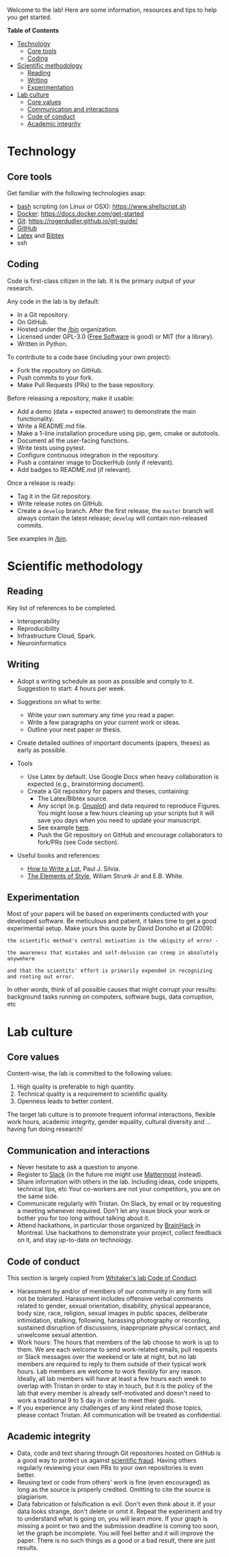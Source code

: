 Welcome to the lab! Here are some information, resources and tips to
help you get started.

<!-- START doctoc generated TOC please keep comment here to allow auto update -->
<!-- DON'T EDIT THIS SECTION, INSTEAD RE-RUN doctoc TO UPDATE -->
**Table of Contents**

- [Technology](#technology)
  - [Core tools](#core-tools)
  - [Coding](#coding)
- [Scientific methodology](#scientific-methodology)
  - [Reading](#reading)
  - [Writing](#writing)
  - [Experimentation](#experimentation)
- [Lab culture](#lab-culture)
  - [Core values](#core-values)
  - [Communication and interactions](#communication-and-interactions)
  - [Code of conduct](#code-of-conduct)
  - [Academic integrity](#academic-integrity)

<!-- END doctoc generated TOC please keep comment here to allow auto update -->


# Technology

## Core tools

Get familiar with the following technologies asap:
* [bash](https://www.gnu.org/software/bash) scripting (on Linux or OSX): https://www.shellscript.sh
* [Docker](http://www.docker.io): https://docs.docker.com/get-started
* [Git](https://git-scm.com): https://rogerdudler.github.io/git-guide/
* [GitHub](http://github.com)
* [Latex](https://www.latex-project.org) and [Bibtex](http://www.bibtex.org)
* ssh

## Coding

Code is first-class citizen in the lab. It is the primary output of
your research.

Any code 
in the lab is by default:
* In a Git repository.
* On GitHub.
* Hosted under the [/bin](https://github.com/big-data-lab-team) organization.
* Licensed under GPL-3.0 ([Free
Software](https://www.gnu.org) is good) or MIT (for a library).
* Written in Python.

To contribute to a code base (including your own project):
* Fork the repository on GitHub.
* Push commits to your fork.
* Make Pull Requests (PRs) to the base repository.

Before releasing a repository, make it usable:
* Add a demo (data + expected answer) to demonstrate the main functionality.
* Write a README.md file.
* Make a 1-line installation procedure using pip, gem, cmake or autotools.
* Document all the user-facing functions.
* Write tests using pytest.
* Configure continuous integration in the repository.
* Push a container image to DockerHub (only if relevant).
* Add badges to README.md (if relevant).

Once a release is ready:
* Tag it in the Git repository.
* Write release notes on GitHub.
* Create a `develop` branch. After the first release, the `master` branch will always contain the latest release; `develop` will contain non-released commits.

See examples in [/bin](https://github.com/big-data-lab-team).

# Scientific methodology

## Reading
Key list of references to be completed.
+ Interoperability
+ Reproducibility
+ Infrastructure
  Cloud, Spark.
+ Neuroinformatics

## Writing

* Adopt a writing schedule as soon as possible and comply to it. Suggestion to start: 4 hours per week.
* Suggestions on what to write:
   * Write your own summary any time you read a paper.
   * Write a few paragraphs on your current work or ideas.
   * Outline your next paper or thesis.
* Create detailed outlines of important documents (papers, theses) as early as possible.

* Tools
   * Use Latex by default. Use Google Docs when heavy collaboration is expected (e.g., brainstorming document).
   * Create a Git repository for papers and theses, containing:
     * The Latex/Bibtex source.
     * Any script (e.g. [Gnuplot](http://www.gnuplot.info)) and data required to reproduce Figures. You might loose a few hours cleaning up your scripts but it will save you days when you need to update your manuscript.
     * See example [here](https://github.com/big-data-lab-team/paper-sequential-split-merge).
     * Push the Git repository on GitHub and encourage collaborators to fork/PRs (see Code section).

* Useful books and references:
   * [How to Write a Lot](https://www.amazon.ca/How-Write-Lot-Practical-Productive/dp/1591477433), Paul J. Silvia.
   * [The Elements of Style](https://www.amazon.ca/Elements-Style-William-Strunk-Jr/dp/020530902X), Wiliam Strunk Jr and E.B. White.

## Experimentation

Most of your papers will be based on experiments conducted with your
developed software. Be meticulous and patient, it takes time to get a good experimental setup. Make yours this quote by David Donoho et al (2009):
```
the scientific method's central motivation is the ubiquity of error -

the awareness that mistakes and self-delusion can creep in absolutely anywehere

and that the scientits' effort is primarily expended in recognizing and rooting out error. 
```
In other words, think of all possible causes that might corrupt your results: background tasks running on computers, software bugs, data corruption, etc

# Lab culture

## Core values

Content-wise, the lab is committed to the following values:
1. High quality is
preferable to high quantity.
2. Technical quality is a requirement to
scientific quality.
3. Openness leads to better content.

The target lab culture is to promote frequent informal interactions,
flexible work hours, academic integrity, gender equality, cultural
diversity and ... having fun doing research!

## Communication and interactions
* Never hesitate to ask a question to anyone.
* Register to [Slack](https://big-data-lab-team.slack.com) (in the future me might use [Mattermost](https://about.mattermost.com) instead).
* Share information with others in the lab. Including ideas, code snippets, technical tips, etc Your co-workers are not your competitors, you are on the same side.
* Communicate regularly with Tristan. On Slack, by email or by requesting a meeting whenever required. Don't let any issue block your work or bother you for too long without talking about it.
* Attend hackathons, in particular those organized by [BrainHack](http://brainhack.org) in Montreal. Use hackathons to demonstrate your project, collect feedback on it, and stay up-to-date on technology.     

## Code of conduct
This section is largely copied from [Whitaker's lab Code of Conduct](https://github.com/WhitakerLab/Onboarding/blob/master/CODE_OF_CONDUCT.md).
* Harassment by and/or of members of our community in any form will not be tolerated. Harassment includes offensive verbal comments related to gender, sexual orientation, disability, physical appearance, body size, race, religion, sexual images in public spaces, deliberate intimidation, stalking, following, harassing photography or recording, sustained disruption of discussions, inappropriate physical contact, and unwelcome sexual attention.
* Work hours: The hours that members of the lab choose to work is up to them. We are each welcome to send work-related emails, pull requests or Slack messages over the weekend or late at night, but no lab members are required to reply to them outside of their typical work hours. Lab members are welcome to work flexibly for any reason. Ideally, all lab members will have at least a few hours each week to overlap with Tristan in order to stay in touch, but it is the policy of the lab that every member is already self-motivated and doesn't need to work a traditional 9 to 5 day in order to meet their goals.
* If you experience any challenges of any kind related those topics, please contact Tristan. All communication will be treated as confidential.

## Academic integrity
* Data, code and text sharing through Git repositories hosted on GitHub is a good way to protect us against [scientific fraud](https://en.wikipedia.org/wiki/Scientific_misconduct). Having others regularly reviewing your own PRs to your own repositories is even better.
* Reusing text or code from others' work is fine (even encouraged) as long as the source is properly credited. Omitting to cite the source is plagiarism.
* Data fabrication or falsification is evil. Don't even think about it. If your data looks strange, don't delete or omit it. Repeat the experiment and try to understand what is going on, you will learn more. If your graph is missing a point or two and the submission deadline is coming too soon, let the graph be incomplete. You will feel better and it will improve the paper. There is no such things as a good or a bad result, there are just results.
